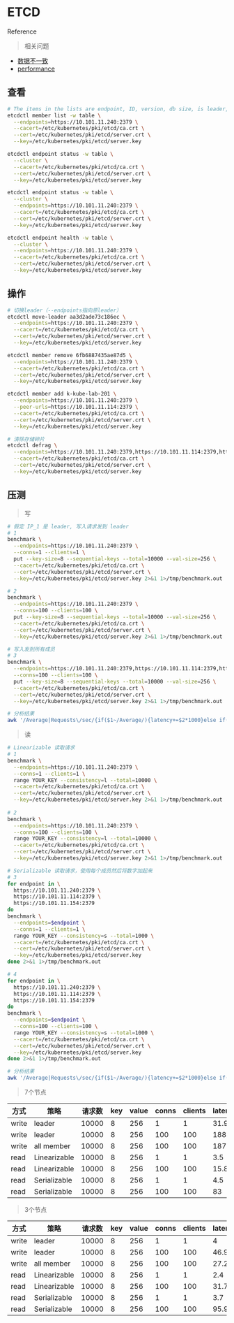 # ETCD

Reference

> 相关问题

- [数据不一致](https://zhuanlan.zhihu.com/p/138424613)
- [performance](https://doczhcn.gitbook.io/etcd/index/index-1/performance)



## 查看

```bash
# The items in the lists are endpoint, ID, version, db size, is leader, is learner, raft term, raft index, raft applied index, errors.
etcdctl member list -w table \
  --endpoints=https://10.101.11.240:2379 \
  --cacert=/etc/kubernetes/pki/etcd/ca.crt \
  --cert=/etc/kubernetes/pki/etcd/server.crt \
  --key=/etc/kubernetes/pki/etcd/server.key

etcdctl endpoint status -w table \
  --cluster \
  --cacert=/etc/kubernetes/pki/etcd/ca.crt \
  --cert=/etc/kubernetes/pki/etcd/server.crt \
  --key=/etc/kubernetes/pki/etcd/server.key

etcdctl endpoint status -w table \
  --cluster \
  --endpoints=https://10.101.11.240:2379 \
  --cacert=/etc/kubernetes/pki/etcd/ca.crt \
  --cert=/etc/kubernetes/pki/etcd/server.crt \
  --key=/etc/kubernetes/pki/etcd/server.key

etcdctl endpoint health -w table \
  --cluster \
  --endpoints=https://10.101.11.240:2379 \
  --cacert=/etc/kubernetes/pki/etcd/ca.crt \
  --cert=/etc/kubernetes/pki/etcd/server.crt \
  --key=/etc/kubernetes/pki/etcd/server.key
```

## 操作

```bash
# 切换leader（--endpoints指向原leader）
etcdctl move-leader aa3d2ade73c186ec \
  --endpoints=https://10.101.11.240:2379 \
  --cacert=/etc/kubernetes/pki/etcd/ca.crt \
  --cert=/etc/kubernetes/pki/etcd/server.crt \
  --key=/etc/kubernetes/pki/etcd/server.key

etcdctl member remove 6fb6887435ae87d5 \
  --endpoints=https://10.101.11.240:2379 \
  --cacert=/etc/kubernetes/pki/etcd/ca.crt \
  --cert=/etc/kubernetes/pki/etcd/server.crt \
  --key=/etc/kubernetes/pki/etcd/server.key

etcdctl member add k-kube-lab-201 \
  --endpoints=https://10.101.11.240:2379 \
  --peer-urls=https://10.101.11.114:2379 \
  --cacert=/etc/kubernetes/pki/etcd/ca.crt \
  --cert=/etc/kubernetes/pki/etcd/server.crt \
  --key=/etc/kubernetes/pki/etcd/server.key

# 清除存储碎片
etcdctl defrag \
  --endpoints=https://10.101.11.240:2379,https://10.101.11.114:2379,https://10.101.11.154:2379 \
  --cacert=/etc/kubernetes/pki/etcd/ca.crt \
  --cert=/etc/kubernetes/pki/etcd/server.crt \
  --key=/etc/kubernetes/pki/etcd/server.key
```



## 压测

> 写

```bash
# 假定 IP_1 是 leader, 写入请求发到 leader
# 1
benchmark \
  --endpoints=https://10.101.11.240:2379 \
  --conns=1 --clients=1 \
  put --key-size=8 --sequential-keys --total=10000 --val-size=256 \
  --cacert=/etc/kubernetes/pki/etcd/ca.crt \
  --cert=/etc/kubernetes/pki/etcd/server.crt \
  --key=/etc/kubernetes/pki/etcd/server.key 2>&1 1>/tmp/benchmark.out

# 2
benchmark \
  --endpoints=https://10.101.11.240:2379 \
  --conns=100 --clients=100 \
  put --key-size=8 --sequential-keys --total=10000 --val-size=256 \
  --cacert=/etc/kubernetes/pki/etcd/ca.crt \
  --cert=/etc/kubernetes/pki/etcd/server.crt \
  --key=/etc/kubernetes/pki/etcd/server.key 2>&1 1>/tmp/benchmark.out

# 写入发到所有成员
# 3
benchmark \
  --endpoints=https://10.101.11.240:2379,https://10.101.11.114:2379,https://10.101.11.154:2379 \
  --conns=100 --clients=100 \
  put --key-size=8 --sequential-keys --total=10000 --val-size=256 \
  --cacert=/etc/kubernetes/pki/etcd/ca.crt \
  --cert=/etc/kubernetes/pki/etcd/server.crt \
  --key=/etc/kubernetes/pki/etcd/server.key 2>&1 1>/tmp/benchmark.out

# 分析结果
awk '/Average|Requests\/sec/{if($1~/Average/){latency+=$2*1000}else if($1~/Requests\/sec/){qps+=$2}}END{printf("%.1f\t%d\n",latency,qps)}' /tmp/benchmark.out
```



> 读

```bash
# Linearizable 读取请求
# 1
benchmark \
  --endpoints=https://10.101.11.240:2379 \
  --conns=1 --clients=1 \
  range YOUR_KEY --consistency=l --total=10000 \
  --cacert=/etc/kubernetes/pki/etcd/ca.crt \
  --cert=/etc/kubernetes/pki/etcd/server.crt \
  --key=/etc/kubernetes/pki/etcd/server.key 2>&1 1>/tmp/benchmark.out
 
# 2
benchmark \
  --endpoints=https://10.101.11.240:2379 \
  --conns=100 --clients=100 \
  range YOUR_KEY --consistency=l --total=10000 \
  --cacert=/etc/kubernetes/pki/etcd/ca.crt \
  --cert=/etc/kubernetes/pki/etcd/server.crt \
  --key=/etc/kubernetes/pki/etcd/server.key 2>&1 1>/tmp/benchmark.out

# Serializable 读取请求，使用每个成员然后将数字加起来
# 3
for endpoint in \
  https://10.101.11.240:2379 \
  https://10.101.11.114:2379 \
  https://10.101.11.154:2379
do
benchmark \
  --endpoints=$endpoint \
  --conns=1 --clients=1 \
  range YOUR_KEY --consistency=s --total=1000 \
  --cacert=/etc/kubernetes/pki/etcd/ca.crt \
  --cert=/etc/kubernetes/pki/etcd/server.crt \
  --key=/etc/kubernetes/pki/etcd/server.key
done 2>&1 1>/tmp/benchmark.out

# 4
for endpoint in \
  https://10.101.11.240:2379 \
  https://10.101.11.114:2379 \
  https://10.101.11.154:2379
do
benchmark \
  --endpoints=$endpoint \
  --conns=100 --clients=100 \
  range YOUR_KEY --consistency=s --total=1000 \
  --cacert=/etc/kubernetes/pki/etcd/ca.crt \
  --cert=/etc/kubernetes/pki/etcd/server.crt \
  --key=/etc/kubernetes/pki/etcd/server.key
done 2>&1 1>/tmp/benchmark.out

# 分析结果
awk '/Average|Requests\/sec/{if($1~/Average/){latency+=$2*1000}else if($1~/Requests\/sec/){qps+=$2}}END{printf("%.1f\t%d\n",latency,qps)}' /tmp/benchmark.out
```



> 7个节点

| 方式  | 策略         | 请求数 | key  | value | conns | clients | latency | qps   |
| ----- | ------------ | ------ | ---- | ----- | ----- | ------- | ------- | ----- |
| write | leader       | 10000  | 8    | 256   | 1     | 1       | 31.9    | 31    |
| write | leader       | 10000  | 8    | 256   | 100   | 100     | 188     | 529   |
| write | all member   | 10000  | 8    | 256   | 100   | 100     | 187     | 532   |
| read  | Linearizable | 10000  | 8    | 256   | 1     | 1       | 3.5     | 284   |
| read  | Linearizable | 10000  | 8    | 256   | 100   | 100     | 15.8    | 6184  |
| read  | Serializable | 10000  | 8    | 256   | 1     | 1       | 4.5     | 1443  |
| read  | Serializable | 10000  | 8    | 256   | 100   | 100     | 83      | 10608 |

> 3个节点

| 方式  | 策略         | 请求数 | key  | value | conns | clients | latency | qps  |
| ----- | ------------ | ------ | ---- | ----- | ----- | ------- | ------- | ---- |
| write | leader       | 10000  | 8    | 256   | 1     | 1       | 4       | 251  |
| write | leader       | 10000  | 8    | 256   | 100   | 100     | 46.9    | 2114 |
| write | all member   | 10000  | 8    | 256   | 100   | 100     | 27.2    | 3474 |
| read  | Linearizable | 10000  | 8    | 256   | 1     | 1       | 2.4     | 412  |
| read  | Linearizable | 10000  | 8    | 256   | 100   | 100     | 31.7    | 3134 |
| read  | Serializable | 10000  | 8    | 256   | 1     | 1       | 3.7     | 2450 |
| read  | Serializable | 10000  | 8    | 256   | 100   | 100     | 95.9    | 8412 |
